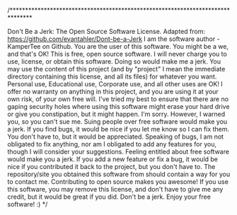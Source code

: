 /*******************************************************************************

Don't Be a Jerk: The Open Source Software License.
Adapted from: https://github.com/evantahler/Dont-be-a-Jerk
I am the software author - KamperTee on Github.
You are the user of this software. You might be a we, and that's OK!
This is free, open source software. I will never charge you to use,
license, or obtain this software. Doing so would make me a jerk.
You may use the content of this project (and by "project" I mean the immediate
directory containing this license, and all its files) for whatever you want.
Personal use, Educational use, Corporate use, and all other uses are OK!
I offer no warranty on anything in this project, and you are using it at
your own risk, of your own free will. I've tried my best to ensure that
there are no gaping security holes where using this software might erase
your hard drive or give you constipation, but it might happen. I'm sorry.
However, I warned you, so you can't sue me. Suing people over free
software would make you a jerk.
If you find bugs, it would be nice if you let me know so I can fix them.
You don't have to, but it would be appreciated.
Speaking of bugs, I am not obligated to fix anything, nor am I obligated
to add any features for you, though I will consider your suggestions.
Feeling entitled about free software would make you a jerk.
If you add a new feature or fix a bug, it would be nice if you contributed
it back to the project, but you don't have to. The repository/site you
obtained this software from should contain a way for you to contact me.
Contributing to open source makes you awesome!
If you use this software, you may remove this license, and don't have to
give me any credit, but it would be great if you did.
Don't be a jerk. Enjoy your free software! :) */